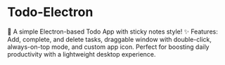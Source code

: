 # Todo-Electron
🚀 A simple Electron-based Todo App with sticky notes style! ✨ Features: Add, complete, and delete tasks, draggable window with double-click, always-on-top mode, and custom app icon. Perfect for boosting daily productivity with a lightweight desktop experience.
